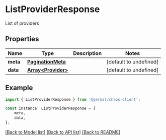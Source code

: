 # ListProviderResponse

List of providers

## Properties

Name | Type | Description | Notes
------------ | ------------- | ------------- | -------------
**meta** | [**PaginationMeta**](PaginationMeta.md) |  | [default to undefined]
**data** | [**Array&lt;Provider&gt;**](Provider.md) |  | [default to undefined]

## Example

```typescript
import { ListProviderResponse } from '@qernal/chaos-client';

const instance: ListProviderResponse = {
    meta,
    data,
};
```

[[Back to Model list]](../README.md#documentation-for-models) [[Back to API list]](../README.md#documentation-for-api-endpoints) [[Back to README]](../README.md)
